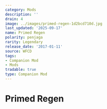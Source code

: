 ```yaml
---
category: Mods
description: ''
drain: 4
image: ../images/primed-regen-1d2bcd710d.jpg
last_updated: '2025-09-17'
name: Primed Regen
polarity: penjaga
rarity: Legendary
release_date: '2017-01-11'
source: WFCD
tags:
- Companion Mod
- Mods
tradable: true
type: Companion Mod
---
```


# Primed Regen

